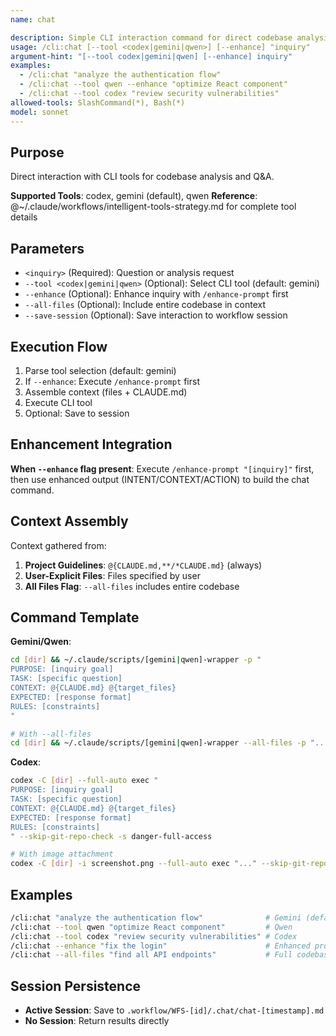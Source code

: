 ```yaml
---
name: chat

description: Simple CLI interaction command for direct codebase analysis
usage: /cli:chat [--tool <codex|gemini|qwen>] [--enhance] "inquiry"
argument-hint: "[--tool codex|gemini|qwen] [--enhance] inquiry"
examples:
  - /cli:chat "analyze the authentication flow"
  - /cli:chat --tool qwen --enhance "optimize React component"
  - /cli:chat --tool codex "review security vulnerabilities"
allowed-tools: SlashCommand(*), Bash(*)
model: sonnet
---
```


## Purpose

Direct interaction with CLI tools for codebase analysis and Q&A.

**Supported Tools**: codex, gemini (default), qwen
**Reference**: @~/.claude/workflows/intelligent-tools-strategy.md for complete tool details

## Parameters

- `<inquiry>` (Required): Question or analysis request
- `--tool <codex|gemini|qwen>` (Optional): Select CLI tool (default: gemini)
- `--enhance` (Optional): Enhance inquiry with `/enhance-prompt` first
- `--all-files` (Optional): Include entire codebase in context
- `--save-session` (Optional): Save interaction to workflow session

## Execution Flow

1. Parse tool selection (default: gemini)
2. If `--enhance`: Execute `/enhance-prompt` first
3. Assemble context (files + CLAUDE.md)
4. Execute CLI tool
5. Optional: Save to session

## Enhancement Integration

**When `--enhance` flag present**: Execute `/enhance-prompt "[inquiry]"` first, then use enhanced output (INTENT/CONTEXT/ACTION) to build the chat command.

## Context Assembly

Context gathered from:
1. **Project Guidelines**: `@{CLAUDE.md,**/*CLAUDE.md}` (always)
2. **User-Explicit Files**: Files specified by user
3. **All Files Flag**: `--all-files` includes entire codebase

## Command Template

**Gemini/Qwen**:
```bash
cd [dir] && ~/.claude/scripts/[gemini|qwen]-wrapper -p "
PURPOSE: [inquiry goal]
TASK: [specific question]
CONTEXT: @{CLAUDE.md} @{target_files}
EXPECTED: [response format]
RULES: [constraints]
"

# With --all-files
cd [dir] && ~/.claude/scripts/[gemini|qwen]-wrapper --all-files -p "..."
```

**Codex**:
```bash
codex -C [dir] --full-auto exec "
PURPOSE: [inquiry goal]
TASK: [specific question]
CONTEXT: @{CLAUDE.md} @{target_files}
EXPECTED: [response format]
RULES: [constraints]
" --skip-git-repo-check -s danger-full-access

# With image attachment
codex -C [dir] -i screenshot.png --full-auto exec "..." --skip-git-repo-check -s danger-full-access
```

## Examples

```bash
/cli:chat "analyze the authentication flow"              # Gemini (default)
/cli:chat --tool qwen "optimize React component"         # Qwen
/cli:chat --tool codex "review security vulnerabilities" # Codex
/cli:chat --enhance "fix the login"                      # Enhanced prompt
/cli:chat --all-files "find all API endpoints"           # Full codebase
```

## Session Persistence

- **Active Session**: Save to `.workflow/WFS-[id]/.chat/chat-[timestamp].md`
- **No Session**: Return results directly